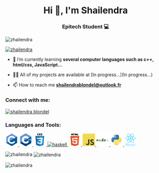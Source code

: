 <h1 align="center">Hi 👋, I'm Shailendra</h1>
<h3 align="center">Epitech Student 💻</h3>

<p align="left"> <img src="https://komarev.com/ghpvc/?username=zhailendra&label=Profile%20views&color=0e75b6&style=flat" alt="zhailendra" /> </p>

<p align="left"> <a href="https://github.com/ryo-ma/github-profile-trophy"><img src="https://github-profile-trophy.vercel.app/?username=zhailendra" alt="zhailendra" /></a> </p>

- 🌱 I’m currently learning **several computer languages ​​such as c++, html/css, JavaScript...**

- 👨‍💻 All of my projects are available at [In progress...](In progress...)

- 📫 How to reach me **shailendrablondel@outlook.fr**

<h3 align="left">Connect with me:</h3>
<p align="left">
<a href="https://linkedin.com/in/shailendra blondel" target="blank"><img align="center" src="https://raw.githubusercontent.com/rahuldkjain/github-profile-readme-generator/master/src/images/icons/Social/linked-in-alt.svg" alt="shailendra blondel" height="30" width="40" /></a>
</p>

<h3 align="left">Languages and Tools:</h3>
<p align="left"> <a href="https://www.cprogramming.com/" target="_blank" rel="noreferrer"> <img src="https://raw.githubusercontent.com/devicons/devicon/master/icons/c/c-original.svg" alt="c" width="40" height="40"/> </a> <a href="https://www.w3schools.com/cpp/" target="_blank" rel="noreferrer"> <img src="https://raw.githubusercontent.com/devicons/devicon/master/icons/cplusplus/cplusplus-original.svg" alt="cplusplus" width="40" height="40"/> </a> <a href="https://www.w3schools.com/css/" target="_blank" rel="noreferrer"> <img src="https://raw.githubusercontent.com/devicons/devicon/master/icons/css3/css3-original-wordmark.svg" alt="css3" width="40" height="40"/> </a> <a href="https://www.haskell.org/" target="_blank" rel="noreferrer"> <img src="https://upload.wikimedia.org/wikipedia/commons/1/1c/Haskell-Logo.svg" alt="haskell" width="40" height="40"/> </a> <a href="https://www.w3.org/html/" target="_blank" rel="noreferrer"> <img src="https://raw.githubusercontent.com/devicons/devicon/master/icons/html5/html5-original-wordmark.svg" alt="html5" width="40" height="40"/> </a> <a href="https://developer.mozilla.org/en-US/docs/Web/JavaScript" target="_blank" rel="noreferrer"> <img src="https://raw.githubusercontent.com/devicons/devicon/master/icons/javascript/javascript-original.svg" alt="javascript" width="40" height="40"/> </a> <a href="https://nodejs.org" target="_blank" rel="noreferrer"> <img src="https://raw.githubusercontent.com/devicons/devicon/master/icons/nodejs/nodejs-original-wordmark.svg" alt="nodejs" width="40" height="40"/> </a> <a href="https://www.python.org" target="_blank" rel="noreferrer"> <img src="https://raw.githubusercontent.com/devicons/devicon/master/icons/python/python-original.svg" alt="python" width="40" height="40"/> </a> <a href="https://reactjs.org/" target="_blank" rel="noreferrer"> <img src="https://raw.githubusercontent.com/devicons/devicon/master/icons/react/react-original-wordmark.svg" alt="react" width="40" height="40"/> </a> </p>

<p><img align="left" src="https://github-readme-stats.vercel.app/api/top-langs?username=zhailendra&show_icons=true&locale=en&layout=compact" alt="zhailendra" /></p>

<p>&nbsp;<img align="center" src=![Zhailendra's GitHub stats](https://github-readme-stats.vercel.app/api?username=Zhailendra&show_icons=true&theme=transparent) alt="zhailendra" /></p>

<p><img align="center" src="https://github-readme-streak-stats.herokuapp.com/?user=zhailendra&" alt="zhailendra" /></p>
